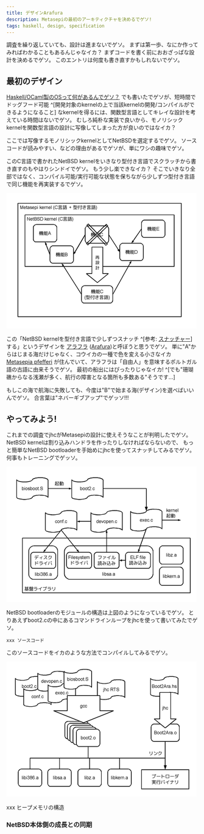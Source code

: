 ```yaml
---
title: デザインArafura
description: Metasepiの最初のアーキティクチャを決めるでゲソ!
tags: haskell, design, specification
---
```


調査を繰り返していても、設計は進まないでゲソ。
まずは第一歩、なにか作ってみればわかることもあるんじゃなイカ？
まずコードを書く前におおざっぱな設計を決めるでゲソ。
このエントリは何度も書き直すかもしれないでゲソ。

## 最初のデザイン

[Haskell/OCaml製のOSって何があるんでゲソ？](2012-08-18-haskell-or-ocaml-os.html)
でも書いたでゲソが、短時間でドッグフード可能
^[開発対象のkernelの上で当該kernelの開発/コンパイルができるようになること]
なkernelを得るには、関数型言語としてキレイな設計を考えている時間はないでゲソ。
むしろ純朴な実装で良いから、モノリシックkernelを関数型言語の設計に写像してしまった方が良いのではなイカ？

ここでは写像するモノリシックkernelとしてNetBSDを選定するでゲソ。
ソースコードが読みやすい、などの理由があるでゲソが、単にワシの趣味でゲソ。

このC言語で書かれたNetBSD kernelをいきなり型付き言語でスクラッチから書き直すのもやはりシンドイでゲソ。
もう少し楽できなイカ？
そこでいきなり全部ではなく、コンパイル可能/実行可能な状態を保ちながら少しずつ型付き言語で同じ機能を再実装するでゲソ。

![](/draw/2012-12-27-arafura_design.png)

この「NetBSD kernelを型付き言語で少しずつスナッチ
^[参考: [スナッチャー](http://ja.wikipedia.org/wiki/%E3%82%B9%E3%83%8A%E3%83%83%E3%83%81%E3%83%A3%E3%83%BC)]
する」というデザインを
[アラフラ](http://ja.wikipedia.org/wiki/%E3%82%A2%E3%83%A9%E3%83%95%E3%83%A9%E6%B5%B7)
([Arafura](http://en.wikipedia.org/wiki/Arafura_Sea))と呼ぼうと思うでゲソ。
単に"A"からはじまる海だけじゃなく、コウイカの一種で色を変える小さなイカ
[Metasepia pfefferi](http://en.wikipedia.org/wiki/Metasepia_pfefferi)
が住んでいて、アラフラは「自由人」を意味するポルトガル語の古語に由来そうでゲソ。
最初の船出にはぴったりじゃなイカ!
^[でも"珊瑚礁からなる浅瀬が多く、航行の障害となる箇所も多数ある"そうです...]

もしこの海で航海に失敗しても、今度は"B"で始まる海(デザイン)を選べばいいんでゲソ。
合言葉は"ネバーギブアップ"でゲッソ!!!

## やってみよう!

これまでの調査でjhcがMetasepiの設計に使えそうなことが判明したでゲソ。
NetBSD kernelは割り込みハンドラを作ったりしなければならないので、
もっと簡単なNetBSD bootloaderを手始めにjhcを使ってスナッチしてみるでゲソ。
何事もトレーニングでゲッソ。

![](/draw/2012-12-27-loader.png)

NetBSD bootloaderのモジュールの構造は上図のようになっているでゲソ。
とりあえずboot2.cの中にあるコマンドラインループをjhcを使って書いてみたでゲソ。

~~~ {.haskell}
xxx ソースコード
~~~

このソースコードをイカのような方法でコンパイルしてみるでゲソ。

![](/draw/2012-12-27-compile.png)

xxx ヒープメモリの構造

### NetBSD本体側の成長との同期
